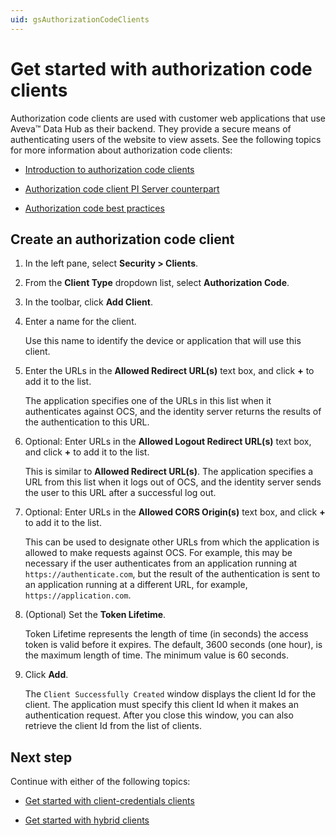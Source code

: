 ```yaml
---
uid: gsAuthorizationCodeClients
---
```


# Get started with authorization code clients

Authorization code clients are used with customer web applications that use Aveva&trade; Data Hub as their backend. They provide a secure means of authenticating users of the website to view assets. See the following topics for more information about authorization code clients:

- [Introduction to authorization code clients](xref:ccClients#authorization-code-client)

- [Authorization code client PI Server counterpart](xref:ccClients#authorization-code-pi-server)

- [Authorization code best practices](xref:ccClients#authorization-code-bp)

## Create an authorization code client

1. In the left pane, select **Security > Clients**.

1. From the **Client Type** dropdown list, select **Authorization Code**.

1. In the toolbar, click **Add Client**.

1. Enter a name for the client. 

   Use this name to identify the device or application that will use this client.

1. Enter the URLs in the **Allowed Redirect URL(s)** text box, and click  **+**  to add it to the list.  
   
   The application specifies one of the URLs in this list when it authenticates against OCS, and the identity server returns the results of the authentication to this URL.

1. Optional: Enter URLs in the **Allowed Logout Redirect URL(s)** text box, and click **+**  to add it to the list. 
   
   This is similar to **Allowed Redirect URL(s)**. The application specifies a URL from this list when it logs out of OCS, and the identity server sends the user to this URL after a successful log out.

1. Optional: Enter URLs in the **Allowed CORS Origin(s)** text box, and click  **+**  to add it to the list.  
   
   This can be used to designate other URLs from which the application is allowed to make requests against OCS. For example, this may be necessary if the user authenticates from an application running at `https://authenticate.com`, but the result of the authentication is sent to an application running at a different URL, for example, `https://application.com`.
   
1. (Optional) Set the **Token Lifetime**. 

   Token Lifetime represents the length of time (in seconds) the access token is valid before it expires. The default, 3600 seconds (one hour), is the maximum length of time. The minimum value is 60 seconds.

1. Click **Add**.  

   The `Client Successfully Created` window displays the client Id for the client. The application must specify this client Id when it makes an authentication request. After you close this window, you can also retrieve the client Id from the list of clients.

## Next step

Continue with either of the following topics:

- [Get started with client-credentials clients](xref:gsClientCredentialsClients) 

- [Get started with hybrid clients](xref:gsHybridClients)
